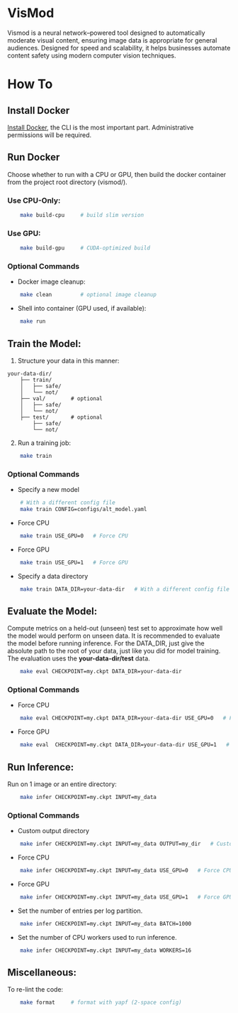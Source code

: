 # VisMod
Vismod is a neural network–powered tool designed to automatically moderate visual content, ensuring image data is appropriate for general audiences. Designed for speed and scalability, it helps businesses automate content safety using modern computer vision techniques.

# How To

## Install Docker
[Install Docker](https://docs.docker.com/desktop/), the CLI is the most important part. Administrative permissions will be required.

## Run Docker
Choose whether to run with a CPU or GPU, then build the docker container from the project root directory (vismod/).

### Use CPU-Only:
```bash
	make build-cpu     # build slim version
```
### Use GPU:
```bash
	make build-gpu     # CUDA-optimized build
```

### Optional Commands
- Docker image cleanup:
```bash
	make clean         # optional image cleanup
```
- Shell into container (GPU used, if available):
```bash
	make run
```

## Train the Model:
1. Structure your data in this manner:
```
your-data-dir/
	├── train/
	│   ├── safe/
	│   └── not/
	├── val/        # optional
	│   ├── safe/
	│   └── not/
	├── test/       # optional
	    ├── safe/
	    └── not/
```
2. Run a training job:
```bash
	make train
```
### Optional Commands
- Specify a new model
```bash
	# With a different config file
	make train CONFIG=configs/alt_model.yaml
```
- Force CPU
```bash
	make train USE_GPU=0   # Force CPU
```
- Force GPU
```bash
	make train USE_GPU=1   # Force GPU
```
- Specify a data directory
```bash
	make train DATA_DIR=your-data-dir	# With a different config file
```

## Evaluate the Model:
Compute metrics on a held-out (unseen) test set to approximate how well the model would perform on unseen data. It is recommended to evaluate the model before running inference. For the DATA_DIR, just give the absolute path to the root of your data, just like you did for model training. The evaluation uses the **your-data-dir/test** data.
```bash
	make eval CHECKPOINT=my.ckpt DATA_DIR=your-data-dir
```
### Optional Commands
- Force CPU
```bash
	make eval CHECKPOINT=my.ckpt DATA_DIR=your-data-dir USE_GPU=0   # Force CPU
```
- Force GPU
```bash
	make eval  CHECKPOINT=my.ckpt DATA_DIR=your-data-dir USE_GPU=1   # Force GPU
```

## Run Inference:
Run on 1 image or an entire directory:
```bash
	make infer CHECKPOINT=my.ckpt INPUT=my_data
```
### Optional Commands
- Custom output directory
```bash
	make infer CHECKPOINT=my.ckpt INPUT=my_data OUTPUT=my_dir	# Custom output directory
```
- Force CPU
```bash
	make infer CHECKPOINT=my.ckpt INPUT=my_data USE_GPU=0   # Force CPU
```
- Force GPU
```bash
	make infer CHECKPOINT=my.ckpt INPUT=my_data USE_GPU=1   # Force GPU
```
- Set the number of entries per log partition.
```bash
	make infer CHECKPOINT=my.ckpt INPUT=my_data BATCH=1000
```
- Set the number of CPU workers used to run inference.
```bash
	make infer CHECKPOINT=my.ckpt INPUT=my_data WORKERS=16
```

## Miscellaneous:
To re-lint the code:
```bash
	make format		# format with yapf (2-space config)
```